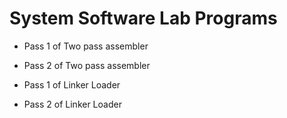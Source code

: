 # System Software Lab Programs

* Pass 1 of Two pass assembler
* Pass 2 of Two pass assembler

* Pass 1 of Linker Loader
* Pass 2 of Linker Loader
